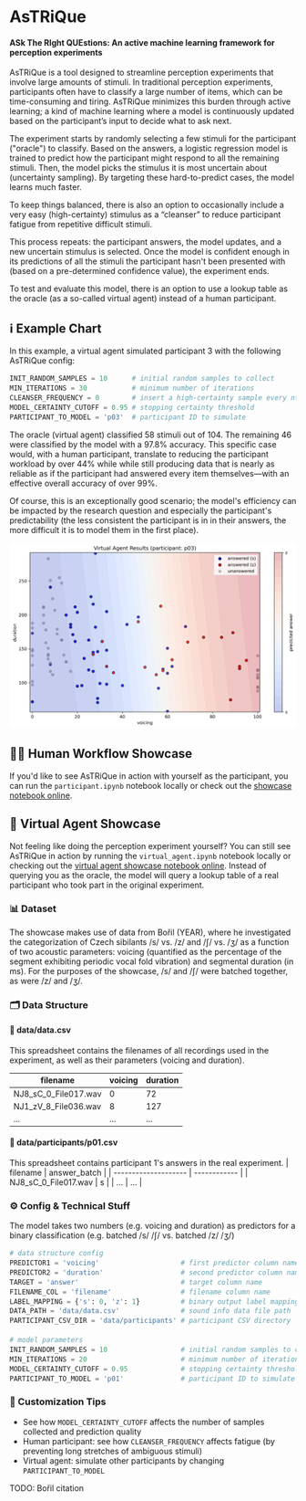 # AsTRiQue
#### **AS**k **T**he **RI**ght **QUE**stions: An active machine learning framework for perception experiments

AsTRiQue is a tool designed to streamline perception experiments that involve large amounts of stimuli. In traditional perception experiments, participants often have to classify a large number of items, which can be time-consuming and tiring. AsTRiQue minimizes this burden through active learning; a kind of machine learning where a model is continuously updated based on the participant’s input to decide what to ask next.

The experiment starts by randomly selecting a few stimuli for the participant ("oracle") to classify. Based on the answers, a logistic regression model is trained to predict how the participant might respond to all the remaining stimuli. Then, the model picks the stimulus it is most uncertain about (uncertainty sampling). By targeting these hard-to-predict cases, the model learns much faster.

To keep things balanced, there is also an option to occasionally include a very easy (high-certainty) stimulus as a “cleanser” to reduce participant fatigue from repetitive difficult stimuli.

This process repeats: the participant answers, the model updates, and a new uncertain stimulus is selected. Once the model is confident enough in its predictions of all the stimuli the participant hasn't been presented with (based on a pre-determined confidence value), the experiment ends.

To test and evaluate this model, there is an option to use a lookup table as the oracle (as a so-called virtual agent) instead of a human participant.

## ℹ️ Example Chart

In this example, a virtual agent simulated participant 3 with the following AsTRiQue config:

```python
INIT_RANDOM_SAMPLES = 10      # initial random samples to collect
MIN_ITERATIONS = 30           # minimum number of iterations
CLEANSER_FREQUENCY = 0        # insert a high-certainty sample every nth iteration to prevent participant fatigue (irrelevant for virtual agents); 0 to disable
MODEL_CERTAINTY_CUTOFF = 0.95 # stopping certainty threshold
PARTICIPANT_TO_MODEL = 'p03'  # participant ID to simulate
```

The oracle (virtual agent) classified 58 stimuli out of 104. The remaining 46 were classified by the model with a 97.8% accuracy. This specific case would, with a human participant, translate to reducing the participant workload by over 44% while while still producing data that is nearly as reliable as if the participant had answered every item themselves—with an effective overall accuracy of over 99%.

Of course, this is an exceptionally good scenario; the model's efficiency can be impacted by the research question and especially the participant's predictability (the less consistent the participant is in in their answers, the more difficult it is to model them in the first place).

![participant 3's answer and AsTRiQue prediction chart](images/p03_virtual_agent.png)

## 🧑🏾 Human Workflow Showcase

If you'd like to see AsTRiQue in action with yourself as the participant, you can run the `participant.ipynb` notebook locally or check out the [showcase notebook online](https://colab.research.google.com/github/prokophanzl/AsTRiQue/blob/main/colab-showcase/participant_showcase.ipynb).

## 🤖 Virtual Agent Showcase
Not feeling like doing the perception experiment yourself? You can still see AsTRiQue in action by running the `virtual_agent.ipynb` notebook locally or checking out the [virtual agent showcase notebook online](https://colab.research.google.com/github/prokophanzl/AsTRiQue/blob/main/colab-showcase/virtual_agent_showcase.ipynb). Instead of querying you as the oracle, the model will query a lookup table of a real participant who took part in the original experiment.

### 📊 Dataset
The showcase makes use of data from Bořil (YEAR), where he investigated the categorization of Czech sibilants /s/ vs. /z/ and /ʃ/ vs. /ʒ/ as a function of two acoustic parameters: voicing (quantified as the percentage of the segment exhibiting periodic vocal fold vibration) and segmental duration (in ms). For the purposes of the showcase, /s/ and /ʃ/ were batched together, as were /z/ and /ʒ/.

### 🗂️ Data Structure
#### 📁 data/data.csv
This spreadsheet contains the filenames of all recordings used in the experiment, as well as their parameters (voicing and duration).

| filename             | voicing | duration |
| -------------------- | ------- | -------- |
| NJ8_sC_0_File017.wav | 0       | 72       |
| NJ1_zV_8_File036.wav | 8       | 127      |
| ...                  | ...     | ...      |

#### 📁 data/participants/p01.csv

This spreadsheet contains participant 1's answers in the real experiment.
| filename             | answer_batch |
| -------------------- | ------------ |
| NJ8_sC_0_File017.wav | s            |
| ...                  | ...          |


### ⚙️ Config & Technical Stuff

The model takes two numbers (e.g. voicing and duration) as predictors for a binary classification (e.g. batched /s/ /ʃ/ vs. batched /z/ /ʒ/)

```python
# data structure config
PREDICTOR1 = 'voicing'                    # first predictor column name
PREDICTOR2 = 'duration'                   # second predictor column name
TARGET = 'answer'                         # target column name
FILENAME_COL = 'filename'                 # filename column name
LABEL_MAPPING = {'s': 0, 'z': 1}          # binary output label mapping
DATA_PATH = 'data/data.csv'               # sound info data file path
PARTICIPANT_CSV_DIR = 'data/participants' # participant CSV directory

# model parameters
INIT_RANDOM_SAMPLES = 10                  # initial random samples to collect
MIN_ITERATIONS = 20                       # minimum number of iterations
MODEL_CERTAINTY_CUTOFF = 0.95             # stopping certainty threshold
PARTICIPANT_TO_MODEL = 'p01'              # participant ID to simulate
```

### 🔄 Customization Tips
* See how `MODEL_CERTAINTY_CUTOFF` affects the number of samples collected and prediction quality
* Human participant: see how `CLEANSER_FREQUENCY` affects fatigue (by preventing long stretches of ambiguous stimuli)
* Virtual agent: simulate other participants by changing `PARTICIPANT_TO_MODEL`


TODO: Bořil citation
